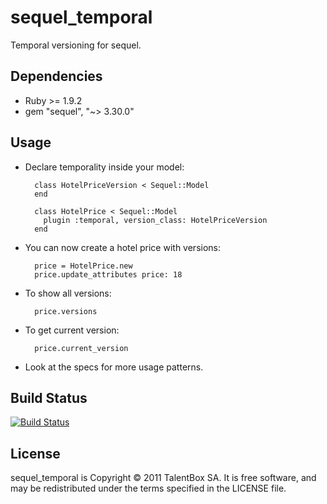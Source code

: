 sequel_temporal
=================

Temporal versioning for sequel.

Dependencies
------------

* Ruby >= 1.9.2
* gem "sequel", "~> 3.30.0"

Usage
-----

* Declare temporality inside your model:

        class HotelPriceVersion < Sequel::Model
        end

        class HotelPrice < Sequel::Model
          plugin :temporal, version_class: HotelPriceVersion
        end

* You can now create a hotel price with versions:

        price = HotelPrice.new
        price.update_attributes price: 18

* To show all versions:

        price.versions

* To get current version:

        price.current_version

* Look at the specs for more usage patterns.

Build Status
------------

[![Build Status](http://travis-ci.org/TalentBox/sequel_bitemporal.png)](http://travis-ci.org/TalentBox/sequel_bitemporal)

License
-------

sequel_temporal is Copyright © 2011 TalentBox SA. It is free software, and may be redistributed under the terms specified in the LICENSE file.

